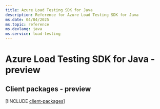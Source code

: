 ```yaml
---
title: Azure Load Testing SDK for Java
description: Reference for Azure Load Testing SDK for Java
ms.date: 04/04/2025
ms.topic: reference
ms.devlang: java
ms.service: load-testing
---
```

# Azure Load Testing SDK for Java - preview

## Client packages - preview
[!INCLUDE [client-packages](load-testing-client-index.md)]